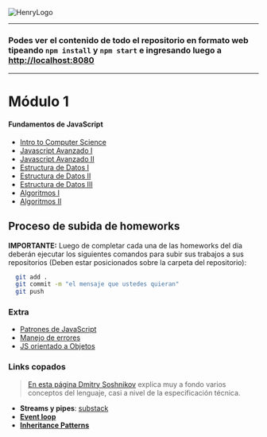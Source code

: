 ![HenryLogo](https://henry-11ty-resources.s3.sa-east-1.amazonaws.com/Assets/logo-henry-white-lg.png)

---

### Podes ver el contenido de todo el repositorio en formato web tipeando `npm install` y `npm start` e ingresando luego a <http://localhost:8080>

---

# Módulo 1

#### Fundamentos de JavaScript

<div class="hide">

- [Intro to Computer Science](./00-IntroToCS)
- [Javascript Avanzado I](./01-JavaScriptAvanzado-I)
- [Javascript Avanzado II](./02-JavaScriptAvanzado-II)
- [Estructura de Datos I](./03-EstructuraDeDatos-I)
- [Estructura de Datos II](./04-EstructuraDeDatos-II)
- [Estructura de Datos III](./05-EstructuraDeDatos-III)
- [Algoritmos I](./06-Algoritmos-I)
- [Algoritmos II](./07-Algoritmos-II)

</div >

## Proceso de subida de homeworks

__IMPORTANTE:__ Luego de completar cada una de las homeworks del día deberán ejecutar los siguientes comandos para subir sus trabajos a sus repositorios (Deben estar posicionados sobre la carpeta del repositorio):

```bash
  git add . 
  git commit -m "el mensaje que ustedes quieran"
  git push
```

### Extra

- [Patrones de JavaScript](https://addyosmani.com/resources/essentialjsdesignpatterns/book/)
- [Manejo de errores](./01-JavaScriptAvanzado-I/errores.md)
- [JS orientado a Objetos](./01-JavaScriptAvanzado-I/OOP.md)

### Links copados

> [En esta página Dmitry Soshnikov](http://dmitrysoshnikov.com/ecmascript/javascript-the-core/#this-value) explica muy a fondo varios conceptos del lenguaje, casi a nivel de la especificación técnica.

- __Streams y pipes__: [substack](https://github.com/substack/stream-handbook)
- [__Event loop__](https://www.youtube.com/watch?v=8aGhZQkoFbQ)
- [__Inheritance Patterns__](http://davidshariff.com/blog/javascript-inheritance-patterns/#first-article)
